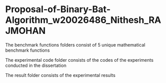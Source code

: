 # Proposal-of-Binary-Bat-Algorithm_w20026486_Nithesh_RAJMOHAN

The benchmark functions folders consist of 5 unique mathematical benchmark functions

The experimental code folder consists of the codes of the experiments conducted in the dissertation


The result folder consists of the experimental results

